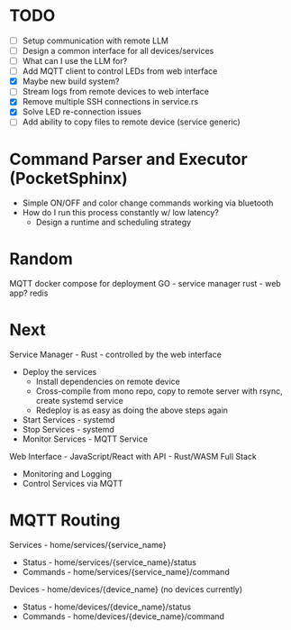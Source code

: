 
# TODO
- [ ] Setup communication with remote LLM
- [ ] Design a common interface for all devices/services
- [ ] What can I use the LLM for?
- [ ] Add MQTT client to control LEDs from web interface
- [X] Maybe new build system?
- [ ] Stream logs from remote devices to web interface
- [X] Remove multiple SSH connections in service.rs
- [X] Solve LED re-connection issues
- [ ] Add ability to copy files to remote device (service generic)

# Command Parser and Executor (PocketSphinx)
* Simple ON/OFF and color change commands working via bluetooth
* How do I run this process constantly w/ low latency? 
  * Design a runtime and scheduling strategy


# Random
MQTT
docker compose for deployment
GO - service manager
rust - web app?
redis


# Next
Service Manager - Rust - controlled by the web interface
  * Deploy the services
    * Install dependencies on remote device
    * Cross-compile from mono repo, copy to remote server with rsync, create systemd service
    * Redeploy is as easy as doing the above steps again
  * Start Services - systemd
  * Stop Services - systemd
  * Monitor Services - MQTT Service

Web Interface - JavaScript/React with API - Rust/WASM Full Stack
  * Monitoring and Logging
  * Control Services via MQTT


# MQTT Routing
Services - home/services/{service_name}
  * Status - home/services/{service_name}/status
  * Commands - home/services/{service_name}/command

Devices - home/devices/{device_name} (no devices currently)
  * Status - home/devices/{device_name}/status
  * Commands - home/devices/{device_name}/command